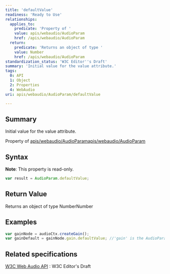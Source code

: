 ```yaml
---
title: 'defaultValue'
readiness: 'Ready to Use'
relationships:
  applies_to:
    predicate: 'Property of '
    value: apis/webaudio/AudioParam
    href: /apis/webaudio/AudioParam
  return:
    predicate: 'Returns an object of type '
    value: Number
    href: /apis/webaudio/AudioParam
standardization_status: 'W3C Editor''s Draft'
summary: 'Initial value for the value attribute.'
tags:
  0: API
  1: Object
  2: Properties
  4: WebAudio
uri: apis/webaudio/AudioParam/defaultValue

---
```

## Summary

Initial value for the value attribute.

Property of [apis/webaudio/AudioParam](/apis/webaudio/AudioParam)[apis/webaudio/AudioParam](/apis/webaudio/AudioParam)

## Syntax

**Note**: This property is read-only.

``` js
var result = AudioParam.defaultValue;
```

## Return Value

Returns an object of type NumberNumber

## Examples

``` js
var gainNode = audioCtx.createGain();
var gainDefault = gainNode.gain.defaultValue; //'gain' is the AudioParam
```

## Related specifications

[W3C Web Audio API](http://webaudio.github.io/web-audio-api/)
:   W3C Editor's Draft
